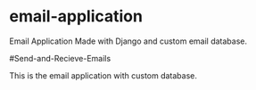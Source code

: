 # email-application
Email Application Made with Django and custom email database.


#Send-and-Recieve-Emails

This is the email application with custom database. 
